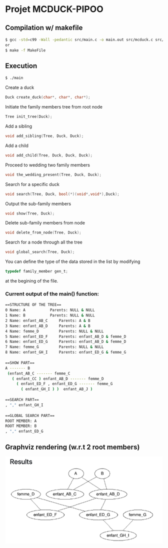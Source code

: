 # Projet MCDUCK-PIPOO 

## Compilation w/ makefile
```sh
$ gcc -std=c99 -Wall -pedantic src/main.c -o main.out src/mcduck.c src/node.c src/tree.c
or 
$ make -f MakeFile 
```
## Execution
```sh
$ ./main
```
Create a duck
```c
Duck create_duck(char*, char*, char*);
```
Initiate the family members tree from root node
```c
Tree init_tree(Duck);
```
Add a sibling  
```c
void add_sibling(Tree, Duck, Duck); 
```
Add a child 
```c
void add_child(Tree, Duck, Duck, Duck);
```
Proceed to wedding two family members
```c
void the_wedding_present(Tree, Duck, Duck); 
```
Search for a specific duck  
```c
void search(Tree, Duck, bool(*)(void*,void*),Duck);
```
Output the sub-family members
```c
void show(Tree, Duck);
```
Delete sub-family members from node 
```c
void delete_from_node(Tree, Duck); 
```
Search for a node through all the tree  
```c
void global_search(Tree, Duck); 
```
You can define the type of the data stored in the list by modifying
```c
typedef family_member gen_t; 
```
at the begining of the file.

### Current output of the main() function:
```bash
==STRUCTURE OF THE TREE==
0 Name: A			Parents: NULL & NULL
1 Name: B			Parents: NULL & NULL
2 Name: enfant_AB_C		Parents: A & B
3 Name: enfant_AB_D		Parents: A & B
4 Name: femme_D			Parents: NULL & NULL
5 Name: enfant_ED_F		Parents: enfant_AB_D & femme_D
6 Name: enfant_ED_G		Parents: enfant_AB_D & femme_D
7 Name: femme_G			Parents: NULL & NULL
8 Name: enfant_GH_I		Parents: enfant_ED_G & femme_G

==SHOW PART==
A ------- B
 (enfant_AB_C ------- femme_C
   ( enfant_CC ) enfant_AB_D ------- femme_D
     ( enfant_ED_F , enfant_ED_G ------- femme_G
       ( enfant_GH_I ) )  enfant_AB_J ) 

==SEARCH PART==
, "," enfant_GH_I

==GLOBAL SEARCH PART==
ROOT MEMBER: A
ROOT MEMBER: B
, "," enfant_ED_G
```

## Graphviz rendering (w.r.t 2 root members)
![Graphviz rendering (w.r.t 2 root members)](l3-----scrooge-mcduck/images/graph.png)